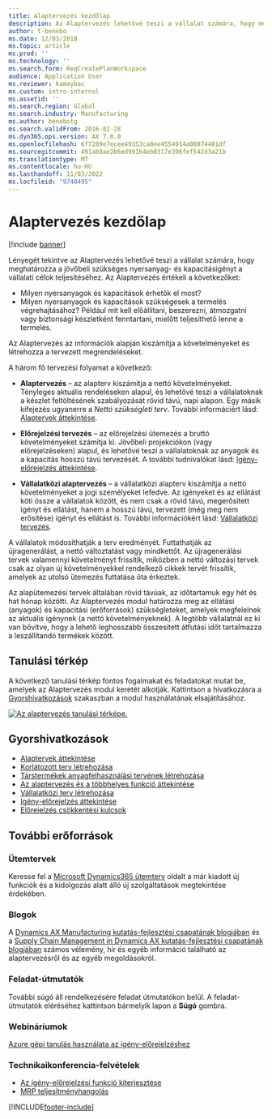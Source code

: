 ```yaml
---
title: Alaptervezés kezdőlap
description: Az Alaptervezés lehetővé teszi a vállalat számára, hogy meghatározza a jövőbeli szükséges nyersanyag- és kapacitásigényt a vállalati célok teljesítéséhez.
author: t-benebo
ms.date: 12/03/2018
ms.topic: article
ms.prod: ''
ms.technology: ''
ms.search.form: ReqCreatePlanWorkspace
audience: Application User
ms.reviewer: kamaybac
ms.custom: intro-internal
ms.assetid: ''
ms.search.region: Global
ms.search.industry: Manufacturing
ms.author: benebotg
ms.search.validFrom: 2016-02-28
ms.dyn365.ops.version: AX 7.0.0
ms.openlocfilehash: 6f7289e7ecee49353ca8ee4554914a08074401df
ms.sourcegitcommit: 491ab9ae2b6ed991b4eb0317e396fef542d3a21b
ms.translationtype: MT
ms.contentlocale: hu-HU
ms.lasthandoff: 11/03/2022
ms.locfileid: "9740495"
---
```

# <a name="master-planning-home-page"></a>Alaptervezés kezdőlap

[!include [banner](../includes/banner.md)]

Lényegét tekintve az Alaptervezés lehetővé teszi a vállalat számára, hogy meghatározza a jövőbeli szükséges nyersanyag- és kapacitásigényt a vállalati célok teljesítéséhez. Az Alaptervezés értékeli a következőket:

- Milyen nyersanyagok és kapacitások érhetők el most?
- Milyen nyersanyagok és kapacitások szükségesek a termelés végrehajtásához? Például mit kell előállítani, beszerezni, átmozgatni vagy biztonsági készletként fenntartani, mielőtt teljesíthető lenne a termelés.

Az Alaptervezés az információk alapján kiszámítja a követelményeket és létrehozza a tervezett megrendeléseket.

A három fő tervezési folyamat a következő:

- **Alaptervezés** – az alapterv kiszámítja a nettó követelményeket. Tényleges aktuális rendeléseken alapul, és lehetővé teszi a vállalatoknak a készlet feltöltésének szabályozását rövid távú, napi alapon. Egy másik kifejezés ugyanerre a *Nettó szükségleti terv*. További informáciért lásd: [Alaptervek áttekintése](master-plans.md).

- **Előrejelzési tervezés** – az előrejelzési ütemezés a bruttó követelményeket számítja ki. Jövőbeli projekciókon (vagy előrejelzéseken) alapul, és lehetővé teszi a vállalatoknak az anyagok és a kapacitás hosszú távú tervezését. A további tudnivalókat lásd: [Igény-előrejelzés áttekintése](introduction-demand-forecasting.md).

- **Vállalatközi alaptervezés** – a vállalatközi alapterv kiszámítja a nettó követelményeket a jogi személyeket lefedve. Az igényeket és az ellátást köti össze a vállalatok között, és nem csak a rövid távú, megerősített igényt és ellátást, hanem a hosszú távú, tervezett (még meg nem erősítése) igényt és ellátást is. További információkért lásd: [Vállalatközi tervezés](planning-optimization/Intercompany-planning.md).

A vállalatok módosíthatják a terv eredményét. Futtathatják az újragenerálást, a nettó változtatást vagy mindkettőt. Az újragenerálási tervek valamennyi követelményt frissítik, miközben a nettó változási tervek csak az olyan új követelményekkel rendelkező cikkek tervét frissítik, amelyek az utolsó ütemezés futtatása óta érkeztek.

Az alapütemezési tervek általában rövid távúak, az időtartamuk egy hét és hat hónap közötti. Az Alaptervezés modul határozza meg az ellátási (anyagok) és kapacitási (erőforrások) szükségleteket, amelyek megfelelnek az aktuális igénynek (a nettó követelményeknek). A legtöbb vállalatnál ez ki van bővítve, hogy a lehető leghosszabb összesített átfutási időt tartalmazza a leszállítandó termékek között.

## <a name="learning-map"></a>Tanulási térkép

A következő tanulási térkép fontos fogalmakat és feladatokat mutat be, amelyek az Alaptervezés modul keretét alkotják. Kattintson a hivatkozásra a [Gyorshivatkozások](#quick-links) szakaszban a modul használatának elsajátításához.

[![Az alaptervezés tanulási térképe.](./media/master-planning-learning-map.png)](./media/master-planning-learning-map.png)

## <a name="quick-links"></a>Gyorshivatkozások

- [Alaptervek áttekintése](master-plans.md)  
- [Korlátozott terv létrehozása](./tasks/constrained-plan.md)
- [Társtermékek anyagfelhasználási tervének létrehozása](./tasks/create-material-plan-co-products.md)
- [Az alaptervezés és a többhelyes funkció áttekintése](master-plan-multisite-functionality.md)
- [Vállalatközi terv létrehozása](./tasks/create-intercompany-plan.md)
- [Igény-előrejelzés áttekintése](introduction-demand-forecasting.md)
- [Előrejelzés csökkentési kulcsok](reduction-keys.md)

## <a name="additional-resources"></a>További erőforrások

### <a name="roadmaps"></a>Ütemtervek

Keresse fel a [Microsoft Dynamics365 ütemterv](https://roadmap.dynamics.com/) oldalt a már kiadott új funkciók és a kidolgozás alatt álló új szolgáltatások megtekintése érdekében.

### <a name="blogs"></a>Blogok

A [Dynamics AX Manufacturing kutatás-fejlesztési csapatának blogjában](/archive/blogs/axmfg/) és a [Supply Chain Management in Dynamics AX kutatás-fejlesztési csapatának blogjában](https://blogs.msdn.microsoft.com/dynamicsaxscm) számos vélemény, hír és egyéb információ található az alaptervezésről és az egyéb megoldásokról.

### <a name="task-guides"></a>Feladat-útmutatók

További súgó áll rendelkezésére feladat útmutatókon belül. A feladat-útmutatók eléréséhez kattintson bármelyik lapon a **Súgó** gombra.

### <a name="webinars"></a>Webináriumok

[Azure gépi tanulás használata az igény-előrejelzéshez](https://www.youtube.com/watch?v=4nQsccdFFDA&feature=youtu.be)

### <a name="tech-conference-recordings"></a>Technikaikonferencia-felvételek

- [Az igény-előrejelzési funkció kiterjesztése](https://www.youtube.com/watch?v=4OIKIXLiNjI&feature=youtu.be)
- [MRP teljesítményhangolás](https://youtu.be/RLXybx20B5o)


[!INCLUDE[footer-include](../../includes/footer-banner.md)]